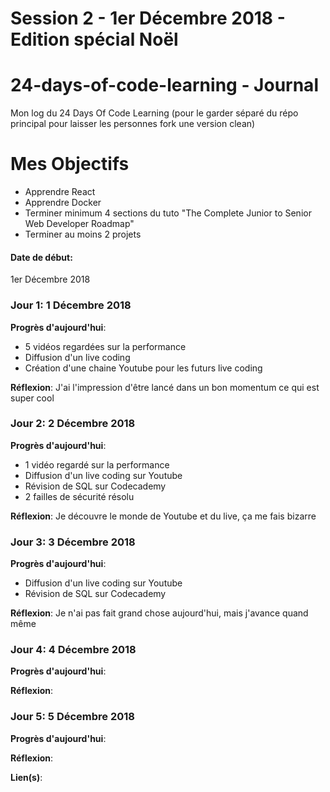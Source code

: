 # Session 2 - 1er Décembre 2018 - Edition spécial Noël

# 24-days-of-code-learning - Journal
Mon log du 24 Days Of Code Learning (pour le garder séparé du répo principal pour laisser les personnes fork une version clean)

# Mes Objectifs
- Apprendre React
- Apprendre Docker
- Terminer minimum 4 sections du tuto "The Complete Junior to Senior Web Developer Roadmap"
- Terminer au moins 2 projets

#### Date de début:
  1er Décembre 2018

### Jour 1: 1 Décembre 2018

**Progrès d'aujourd'hui**:
- 5 vidéos regardées sur la performance
- Diffusion d'un live coding
- Création d'une chaine Youtube pour les futurs live coding

**Réflexion**: J'ai l'impression d'être lancé dans un bon momentum ce qui est super cool


### Jour 2: 2 Décembre 2018

**Progrès d'aujourd'hui**: 
- 1 vidéo regardé sur la performance
- Diffusion d'un live coding sur Youtube
- Révision de SQL sur Codecademy
- 2 failles de sécurité résolu

**Réflexion**: Je découvre le monde de Youtube et du live, ça me fais bizarre


### Jour 3: 3 Décembre 2018

**Progrès d'aujourd'hui**:
- Diffusion d'un live coding sur Youtube
- Révision de SQL sur Codecademy

**Réflexion**: Je n'ai pas fait grand chose aujourd'hui, mais j'avance quand même

### Jour 4: 4 Décembre 2018

**Progrès d'aujourd'hui**:

**Réflexion**: 

### Jour 5: 5 Décembre 2018

**Progrès d'aujourd'hui**:

**Réflexion**: 

**Lien(s)**: